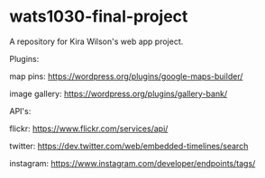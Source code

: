 # wats1030-final-project
A repository for Kira Wilson's web app project. 

Plugins:

map pins: https://wordpress.org/plugins/google-maps-builder/ 

image gallery: https://wordpress.org/plugins/gallery-bank/ 

API's:

flickr: https://www.flickr.com/services/api/ 

twitter: https://dev.twitter.com/web/embedded-timelines/search 

instagram: https://www.instagram.com/developer/endpoints/tags/ 
	
